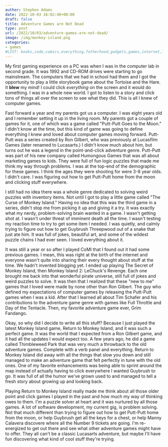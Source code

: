 ```yaml
---
author: Stephen Adams
date: 2022-10-03 16:02:48+00:00
draft: false
title: Adventure Games are Not Dead 
type: post
url: /2022/10/03/adventure-games-are-not-dead/
image: /img/monkey-island.png
categories: 
- games
#LIST: books,code,comics,everything,fatherhood,gadgets,games,internet,life,movies,music,nerd,podcasting,politics,random,science,tech,tv,video,work,writing
---
```


My first gaming experience on a PC was when I was in the computer lab in second grade. It was 1992 and CD-ROM drives were starting to go mainstream.
The computers that we had in school had them and I got the opportunity to play a little storybook game about the Tortoise and the Hare. It **blew** my mind!
I could click _everything_ on the screen and it would do something. I was in a whole new world. I got to listen to a story and click tons of things all
over the screen to see what they did. This is all I knew of computer games.

Fast forward a year and my parents got us a computer. I was eight years old and I remember setting it up in the living room. My parents got a couple of games
for it, one of which was a game called "Putt-Putt Goes to the Moon." I didn't know at the time, but this kind of game was going to define everything I knew and
loved about computer games moving forward. Putt-Putt was a series created by Ron Gilbert, who was previously at Lucasfilm Games (later renamed to Lucasarts.) I didn't
know much about him, but turns out he was a legend in the point-and-click adventure genre. Putt-Putt was part of his new company called Humongous Games that was all
about marketing games to kids. They were full of fun logic puzzles that made me think my way through problems. I was at the top-end of the demographic for these games.
I think the ages they were shooting for were 3-8 year olds. I didn't care. I was figuring out how to get Putt-Putt home from the moon and clicking stuff everywhere.

I still had no idea there was a whole genre dedicated to solving weird puzzles with inventory items. Not until I got to play a little game called "The Curse of Monkey Island."
Having no idea that this was the third game in a series, didn't stop me from picking it up and giving it a try. It was exactly what my nerdy, problem-solving brain wanted in
a game. I wasn't getting shot at. I wasn't under threat of imminent death all the time. I wasn't testing my reaction time to try to get some item I needed. I was quietly, and
calmly trying to figure out how to get Guybrush Threepwood out of a snake that just ate him. It was full of jokes, beautiful art, and some of the wildest puzzle chains I had ever
seen. I loved everything about it.

It was still a year or so after I played CoMI that I found out it had some previous games. I mean, this was right at the birth of the internet and everyone wasn't quite
into sharing their every thought about stuff at the time. We hadn't invented blogging yet. I ended up playing The Secret of Monkey Island, then Monkey Island 2: LeChuck's Revenge. 
Each one brought me back into that wonderful pirate universe, still full of jokes and weird puzzles to solve. It was then that I realized that these "new to me" games that I loved were
made by none other than Ron Gilbert. The guy who defined my expectations of computer games by releasing the Putt-Putt games when I was a kid. After that I learned all about Tim Schafer and
his contributions to the adventure game genre with games like Full Throttle and Day of the Tentacle. Then, my favorite adventure game ever, Grim Fandango.

Okay, so why did I decide to write all this stuff? Because I just played the latest Monkey Island game, Return to Monkey Island, and it was such a perfect game. It was
the world that I expected from a Ron Gilbert game, and it had all the updates I would expect too. A few years ago, he did a game called Thimbleweed Park that was very much
a throwback to the old adventure games. Complete with a verb panel and everything. Return to Monkey Island did away with all the things that slow you down and still managed
to make an adventure game that felt perfectly in tune with the old ones. One of my favorite enhancements was being able to sprint around the map instead of actually having to
click everywhere I wanted Guybrush to go. It was full of all the humor we've grown used to and managed to tell a fresh story about growing up and looking back.

Playing Return to Monkey Island really made me think about all those older point and click games I played in the past and how much my way of thinking owes to them. I'm a
puzzle solver at heart and it was nurtured by all those games. A lot of software development, my current gig, is problem solving. Not that much different
than trying to figure out how to get Putt-Putt home from the moon, or help Guybrush get all the keys for a chest, or help Manny Calavera discovere where all the Number 9
tickets are going. I'm re-energized to get out there and see what other adventure games might have to offer. They all can't be a classic Lucasarts adventure, but maybe I'll
have fun discovering what kind of cool stuff they're trying.
